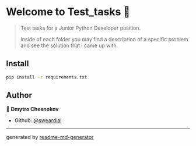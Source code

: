 # Welcome to Test_tasks 👋

> Test tasks for a Junior Python Developer position. 
> <p></p>
> Inside of each folder you may find a descriprion of a specific problem and see the solution that i came up with.

## Install

```sh
pip install -r requirements.txt
```

## Author

👤 **Dmytro Chesnokov**

* Github: [@sweardial](https://github.com/sweardial)


***
generated by [readme-md-generator](https://github.com/kefranabg/readme-md-generator)
